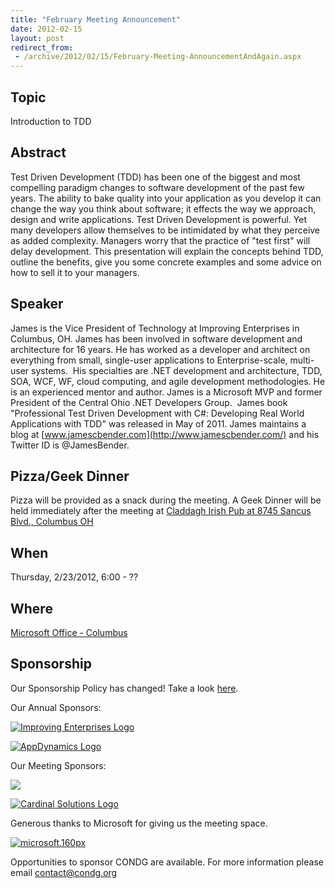 ```yaml
---
title: "February Meeting Announcement"
date: 2012-02-15
layout: post
redirect_from:
 - /archive/2012/02/15/February-Meeting-AnnouncementAndAgain.aspx
---
```


## Topic

Introduction to TDD

## Abstract

Test Driven Development (TDD) has been one of the biggest and most compelling paradigm changes to software development of the past few years. The ability to bake quality into your application as you develop it can change the way you think about software; it effects the way we approach, design and write applications. Test Driven Development is powerful. Yet many developers allow themselves to be intimidated by what they perceive as added complexity. Managers worry that the practice of "test first" will delay development. This presentation will explain the concepts behind TDD, outline the benefits, give you some concrete examples and some advice on how to sell it to your managers.<u></u><u></u>

## Speaker

James is the Vice President of Technology at Improving Enterprises in Columbus, OH. James has been involved in software development and architecture for 16 years. He has worked as a developer and architect on everything from small, single-user applications to Enterprise-scale, multi-user systems.  His specialties are .NET development and architecture, TDD, SOA, WCF, WF, cloud computing, and agile development methodologies. He is an experienced mentor and author. James is a Microsoft MVP and former President of the Central Ohio .NET Developers Group.  James book "Professional Test Driven Development with C#: Developing Real World Applications with TDD" was released in May of 2011. James maintains a blog at [www.jamescbender.com](http://www.jamescbender.com/) and his Twitter ID is @JamesBender.<u></u><u></u>

## Pizza/Geek Dinner

Pizza will be provided as a snack during the meeting. A Geek Dinner will be held immediately after the meeting at [Claddagh Irish Pub at 8745 Sancus Blvd., Columbus OH](http://www.bing.com/local/details.aspx?lid=YN671x11725012&amp;qt=yp&amp;what=claddagh&amp;where=Columbus,+Ohio&amp;s_cid=ansPhBkYp02&amp;mkt=en-us&amp;q=claddagh&amp;FORM=LARE)

## When

Thursday, 2/23/2012, 6:00 - ??

## Where

 [Microsoft Office - Columbus](http://maps.google.com/maps?f=q&amp;hl=en&amp;q=8800+Lyra+Dr.+Columbus,+OH+43240&amp;om=1)
 
## Sponsorship

Our Sponsorship Policy has changed! Take a look [here](http://www.condg.org/documents/Sponsorship%20Policy.pdf).

Our Annual Sponsors:

[![Improving Enterprises Logo](http://condg.org/images/condg_org/Windows-Live-Writer/February-Meeting-Announcement_BD2C/ie-logo_thumb.jpg)](http://www.improvingenterprises.com)

[![AppDynamics Logo](http://www.appdynamics.com/images/logo.png)](http://www.appdynamics.com)

Our Meeting Sponsors:

![](http://www.hmbnet.com/images/HMBLogo_small.jpg)

[![Cardinal Solutions Logo](http://www.cardinalsolutions.com/etc/designs/cardinal/clientlibs/resources/images/logo.png)](http://www.cardinalsolutions.com)

Generous thanks to Microsoft for giving us the meeting space.

[![microsoft.160px](http://condg.org/images/condg_org/WindowsLiveWriter/JuneMeetingAnnouncement_C169/microsoft.160px_thumb_1.png "microsoft.160px")](http://www.microsoft.com)

Opportunities to sponsor CONDG are available. For more information please email [contact@condg.org](mailto:contact@condg.org)
